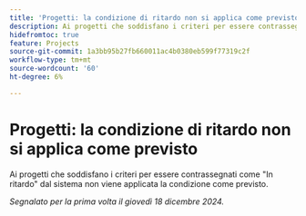 ```yaml
---
title: 'Progetti: la condizione di ritardo non si applica come previsto'
description: Ai progetti che soddisfano i criteri per essere contrassegnati come "In ritardo" dal sistema non viene applicata la condizione come previsto.
hidefromtoc: true
feature: Projects
source-git-commit: 1a3bb95b27fb660011ac4b0380eb599f77319c2f
workflow-type: tm+mt
source-wordcount: '60'
ht-degree: 6%

---
```


# Progetti: la condizione di ritardo non si applica come previsto

Ai progetti che soddisfano i criteri per essere contrassegnati come &quot;In ritardo&quot; dal sistema non viene applicata la condizione come previsto.

_Segnalato per la prima volta il giovedì 18 dicembre 2024._
